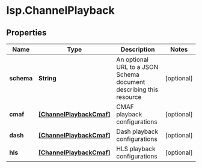 # Isp.ChannelPlayback

## Properties

Name | Type | Description | Notes
------------ | ------------- | ------------- | -------------
**schema** | **String** | An optional URL to a JSON Schema document describing this resource | [optional] 
**cmaf** | [**[ChannelPlaybackCmaf]**](ChannelPlaybackCmaf.md) | CMAF playback configurations | [optional] 
**dash** | [**[ChannelPlaybackCmaf]**](ChannelPlaybackCmaf.md) | Dash playback configurations | [optional] 
**hls** | [**[ChannelPlaybackCmaf]**](ChannelPlaybackCmaf.md) | HLS playback configurations | [optional] 


